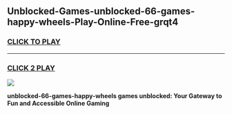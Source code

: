 
## Unblocked-Games-unblocked-66-games-happy-wheels-Play-Online-Free-grqt4
<h3>
<a href="https://premium76.site?title=unblocked-66-games-happy-wheels&ref=26A">CLICK TO PLAY</a></h3>
<hr>

<h3>
<a href="https://premium76.site?title=unblocked-66-games-happy-wheels&ref=26A">CLICK 2 PLAY</a>
  
</h3>

<a href="https://premium76.site?title=unblocked-66-games-happy-wheels&ref=26A"><img src="https://clearcache.store/games.png"></a>


**unblocked-66-games-happy-wheels games unblocked: Your Gateway to Fun and Accessible Online Gaming**
